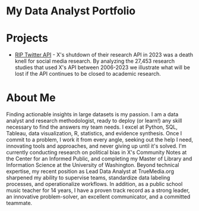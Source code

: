 # My Data Analyst Portfolio

# Projects
- [RIP Twitter API](https://github.com/ryanmurt/Twitter) - X's shutdown of their research API in 2023 was a death knell for social media research. By analyzing the 27,453 research studies that used X's API between 2006-2023 we illustrate what will be lost if the API continues to be closed to academic research.

# About Me
Finding actionable insights in large datasets is my passion. I am a data analyst and research methodologist, ready to deploy (or learn!) any skill necessary to find the answers my team needs. I excel at Python, SQL, Tableau, data visualization, R, statistics, and evidence synthesis. Once I commit to a problem, I work it from every angle, seeking out the help I need, innovating tools and approaches, and never giving up until it's solved. I'm currently conducting research on political bias in X's Community Notes at the Center for an Informed Public, and completing my Master of Library and Information Science at the University of Washington. Beyond technical expertise, my recent position as Lead Data Analyst at TrueMedia.org sharpened my ability to supervise teams, standardize data labeling processes, and operationalize workflows. In addition, as a public school music teacher for 14 years, I have a proven track record as a strong leader, an innovative problem-solver, an excellent communicator, and a committed teammate.
